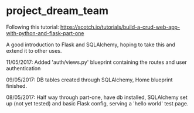 # project_dream_team

Following this tutorial:
https://scotch.io/tutorials/build-a-crud-web-app-with-python-and-flask-part-one

A good introduction to Flask and SQLAlchemy, hoping to take this and extend it to other uses.

11/05/2017:
Added 'auth/views.py' blueprint containing the routes and  user authentication

09/05/2017:
DB tables created through SQLAlchemy, Home blueprint finished.

08/05/2017:
Half way through part-one, have db installed, SQLAlchemy set up (not yet tested) and basic Flask config, serving a 'hello world' test page.
